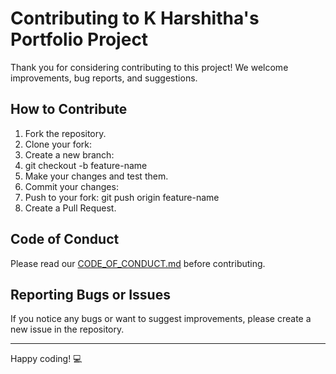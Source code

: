# Contributing to K Harshitha's Portfolio Project

Thank you for considering contributing to this project! We welcome improvements, bug reports, and suggestions.

## How to Contribute

1. Fork the repository.
2. Clone your fork:
3. Create a new branch:
4. git checkout -b feature-name
5. Make your changes and test them.
6. Commit your changes:
7. Push to your fork:
git push origin feature-name
7. Create a Pull Request.

## Code of Conduct

Please read our [CODE_OF_CONDUCT.md](./CODE_OF_CONDUCT.md) before contributing.

## Reporting Bugs or Issues

If you notice any bugs or want to suggest improvements, please create a new issue in the repository.

---

Happy coding! 💻


